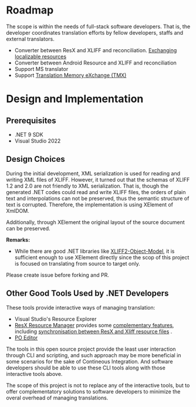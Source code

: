 # Roadmap

The scope is within the needs of full-stack software developers. That is, the developer coordinates translation efforts by fellow developers, staffs and external translators.

* Converter between ResX and XLIFF and reconciliation. [Exchanging localizable resources](https://learn.microsoft.com/en-us/globalization/localization/exchanging-localizable-resources)
* Converter between Android Resource and XLIFF and reconciliation
* Support MS translator
* Support [Translation Memory eXchange (TMX)](https://learn.microsoft.com/en-us/globalization/localization/translation-memories)

# Design and Implementation

## Prerequisites

* .NET 9 SDK
* Visual Studio 2022

## Design Choices

During the initial development, XML serialization is used for reading and writing XML files of XLIFF. However, it turned out that the schemas of XLIFF 1.2 and 2.0 are not friendly to XML serialization. That is, though the generated .NET codes could read and write XLIFF files, the orders of plain text and interpolations can not be preserved, thus the semantic structure of text is corrupted. Therefore, the implementation is using XElement of XmlDOM.

Additionally, through XElement the original layout of the source document can be preserved.

**Remarks:**
* While there are good .NET libraries like [XLIFF2-Object-Model](https://github.com/microsoft/XLIFF2-Object-Model), it is sufficient enough to use XElement directly since the scop of this project is focused on translating from source to target only.

Please create issue before forking and PR.

## Other Good Tools Used by .NET Developers

These tools provide interactive ways of managing translation:
* Visual Studio's Resource Explorer
* [ResX Resource Manager](https://marketplace.visualstudio.com/items?itemName=TomEnglert.ResXManager) provides some [complementary features](https://github.com/dotnet/ResXResourceManager/tree/master/Documentation), including [synchronisation between ResX and Xliff resource files](https://github.com/dotnet/ResXResourceManager/blob/master/Documentation/Topics/Xliff.md) .
* [PO Editor](https://poeditor.com/)

The tools in this open source project provide the least user interaction through CLI and scripting, and such approach may be more beneficial in some scenarios for the sake of Contineous Integration. And software developers should be able to use these CLI tools along with those interactive tools above.

The scope of this project is not to replace any of the interactive tools, but to offer complementatory solutions to software developers to minimize the overal overhead of managing translations.